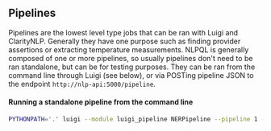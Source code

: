 ## Pipelines

Pipelines are the lowest level type jobs that can be ran with Luigi and ClarityNLP. 
Generally they have one purpose such as finding provider assertions or extracting temperature measurements.
NLPQL is generally composed of one or more pipelines, so usually pipelines don't need to be ran standalone, but can be for testing purposes.
They can be ran from the command line through Luigi (see below), or via POSTing pipeline JSON to the endpoint `http://nlp-api:5000/pipeline`.

#### Running a standalone pipeline from the command line
```bash
PYTHONPATH='.' luigi --module luigi_pipeline NERPipeline --pipeline 1 --job 1234 --owner user 
```

